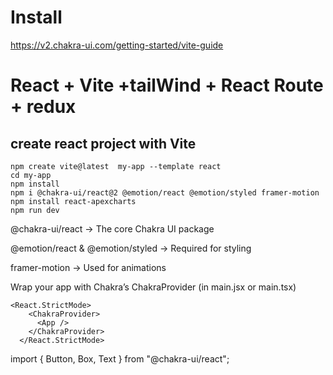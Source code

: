 # Install 
https://v2.chakra-ui.com/getting-started/vite-guide

# React + Vite +tailWind + React Route + redux
## create react project with Vite
```
npm create vite@latest  my-app --template react
cd my-app
npm install
npm i @chakra-ui/react@2 @emotion/react @emotion/styled framer-motion
npm install react-apexcharts
npm run dev
```
@chakra-ui/react → The core Chakra UI package

@emotion/react & @emotion/styled → Required for styling

framer-motion → Used for animations

Wrap your app with Chakra’s ChakraProvider (in main.jsx or main.tsx)
```
<React.StrictMode>
    <ChakraProvider>
      <App />
    </ChakraProvider>
  </React.StrictMode>
```
import { Button, Box, Text } from "@chakra-ui/react";




